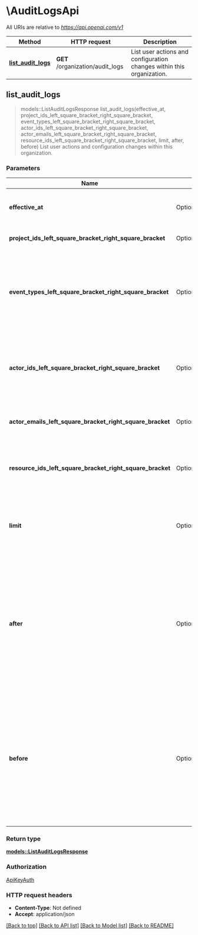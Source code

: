 # \AuditLogsApi

All URIs are relative to *https://api.openai.com/v1*

Method | HTTP request | Description
------------- | ------------- | -------------
[**list_audit_logs**](AuditLogsApi.md#list_audit_logs) | **GET** /organization/audit_logs | List user actions and configuration changes within this organization.



## list_audit_logs

> models::ListAuditLogsResponse list_audit_logs(effective_at, project_ids_left_square_bracket_right_square_bracket, event_types_left_square_bracket_right_square_bracket, actor_ids_left_square_bracket_right_square_bracket, actor_emails_left_square_bracket_right_square_bracket, resource_ids_left_square_bracket_right_square_bracket, limit, after, before)
List user actions and configuration changes within this organization.

### Parameters


Name | Type | Description  | Required | Notes
------------- | ------------- | ------------- | ------------- | -------------
**effective_at** | Option<[**ListAuditLogsEffectiveAtParameter**](.md)> | Return only events whose `effective_at` (Unix seconds) is in this range. |  |
**project_ids_left_square_bracket_right_square_bracket** | Option<[**Vec<String>**](String.md)> | Return only events for these projects. |  |
**event_types_left_square_bracket_right_square_bracket** | Option<[**Vec<models::AuditLogEventType>**](models::AuditLogEventType.md)> | Return only events with a `type` in one of these values. For example, `project.created`. For all options, see the documentation for the [audit log object](/docs/api-reference/audit-logs/object). |  |
**actor_ids_left_square_bracket_right_square_bracket** | Option<[**Vec<String>**](String.md)> | Return only events performed by these actors. Can be a user ID, a service account ID, or an api key tracking ID. |  |
**actor_emails_left_square_bracket_right_square_bracket** | Option<[**Vec<String>**](String.md)> | Return only events performed by users with these emails. |  |
**resource_ids_left_square_bracket_right_square_bracket** | Option<[**Vec<String>**](String.md)> | Return only events performed on these targets. For example, a project ID updated. |  |
**limit** | Option<**i32**> | A limit on the number of objects to be returned. Limit can range between 1 and 100, and the default is 20.  |  |[default to 20]
**after** | Option<**String**> | A cursor for use in pagination. `after` is an object ID that defines your place in the list. For instance, if you make a list request and receive 100 objects, ending with obj_foo, your subsequent call can include after=obj_foo in order to fetch the next page of the list.  |  |
**before** | Option<**String**> | A cursor for use in pagination. `before` is an object ID that defines your place in the list. For instance, if you make a list request and receive 100 objects, starting with obj_foo, your subsequent call can include before=obj_foo in order to fetch the previous page of the list.  |  |

### Return type

[**models::ListAuditLogsResponse**](ListAuditLogsResponse.md)

### Authorization

[ApiKeyAuth](../README.md#ApiKeyAuth)

### HTTP request headers

- **Content-Type**: Not defined
- **Accept**: application/json

[[Back to top]](#) [[Back to API list]](../README.md#documentation-for-api-endpoints) [[Back to Model list]](../README.md#documentation-for-models) [[Back to README]](../README.md)

